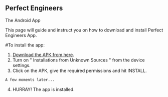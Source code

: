 ## Perfect Engineers
The Android App

This page will guide and instruct you on how to download and install Perfect Engineers App.

#To install the app:

 1. [Download the APK from here](https://github.com/Samhitajoshi15/perfect-engineers/blob/master/Perfect%20Engineers%20App.apk?raw=true).
 2. Turn on " Installations from Unknown Sources " from the device settings.
 3. Click on the APK, give the required permissions and hit INSTALL.
 
```markdown
A few moments later...
```

 4. HURRAY! The app is installed.
 
